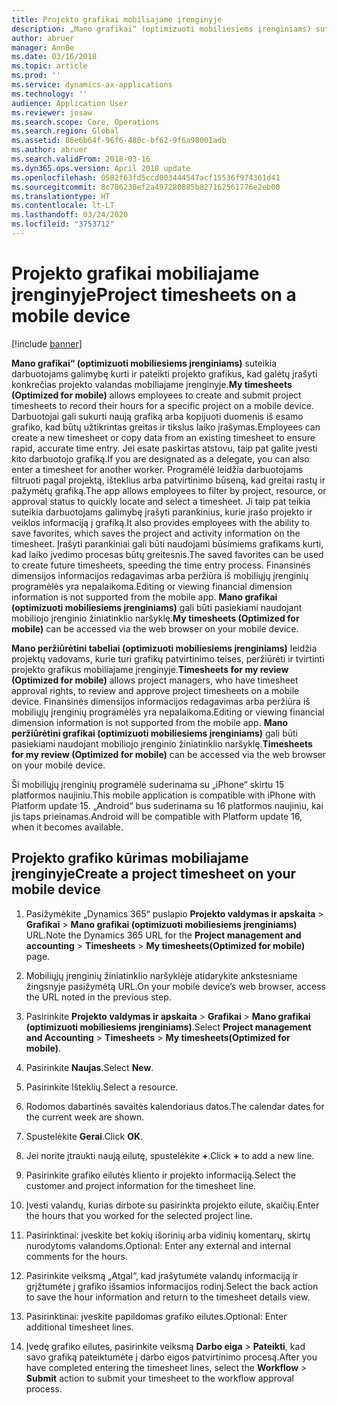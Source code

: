 ```yaml
---
title: Projekto grafikai mobiliajame įrenginyje
description: „Mano grafikai“ (optimizuoti mobiliesiems įrenginiams) suteikia darbuotojams galimybę kurti ir pateikti projekto grafikus, kad galėtų įrašyti konkrečias projekto valandas mobiliajame įrenginyje.
author: abruer
manager: AnnBe
ms.date: 03/16/2018
ms.topic: article
ms.prod: ''
ms.service: dynamics-ax-applications
ms.technology: ''
audience: Application User
ms.reviewer: josaw
ms.search.scope: Core, Operations
ms.search.region: Global
ms.assetid: 86e6b64f-96f6-480c-bf62-9f6a98001adb
ms.author: abruer
ms.search.validFrom: 2018-03-16
ms.dyn365.ops.version: April 2018 update
ms.openlocfilehash: 0582f63fd5ccd003444547acf15536f974361d41
ms.sourcegitcommit: 8c786230ef2a497280885b827162561776e2eb00
ms.translationtype: HT
ms.contentlocale: lt-LT
ms.lasthandoff: 03/24/2020
ms.locfileid: "3753712"
---
```

# <a name="project-timesheets-on-a-mobile-device"></a><span data-ttu-id="5430b-103">Projekto grafikai mobiliajame įrenginyje</span><span class="sxs-lookup"><span data-stu-id="5430b-103">Project timesheets on a mobile device</span></span>

[!include [banner](../includes/banner.md)]

<span data-ttu-id="5430b-104">**Mano grafikai“ (optimizuoti mobiliesiems įrenginiams)** suteikia darbuotojams galimybę kurti ir pateikti projekto grafikus, kad galėtų įrašyti konkrečias projekto valandas mobiliajame įrenginyje.</span><span class="sxs-lookup"><span data-stu-id="5430b-104">**My timesheets (Optimized for mobile)** allows employees to create and submit project timesheets to record their hours for a specific project on a mobile device.</span></span> <span data-ttu-id="5430b-105">Darbuotojai gali sukurti naują grafiką arba kopijuoti duomenis iš esamo grafiko, kad būtų užtikrintas greitas ir tikslus laiko įrašymas.</span><span class="sxs-lookup"><span data-stu-id="5430b-105">Employees can create a new timesheet or copy data from an existing timesheet to ensure rapid, accurate time entry.</span></span> <span data-ttu-id="5430b-106">Jei esate paskirtas atstovu, taip pat galite įvesti kito darbuotojo grafiką.</span><span class="sxs-lookup"><span data-stu-id="5430b-106">If you are designated as a delegate, you can also enter a timesheet for another worker.</span></span> <span data-ttu-id="5430b-107">Programėlė leidžia darbuotojams filtruoti pagal projektą, išteklius arba patvirtinimo būseną, kad greitai rastų ir pažymėtų grafiką.</span><span class="sxs-lookup"><span data-stu-id="5430b-107">The app allows employees to filter by project, resource, or approval status to quickly locate and select a timesheet.</span></span> <span data-ttu-id="5430b-108">Ji taip pat teikia suteikia darbuotojams galimybę įrašyti parankinius, kurie įrašo projekto ir veiklos informaciją į grafiką.</span><span class="sxs-lookup"><span data-stu-id="5430b-108">It also provides employees with the ability to save favorites, which saves the project and activity information on the timesheet.</span></span> <span data-ttu-id="5430b-109">Įrašyti parankiniai gali būti naudojami būsimiems grafikams kurti, kad laiko įvedimo procesas būtų greitesnis.</span><span class="sxs-lookup"><span data-stu-id="5430b-109">The saved favorites can be used to create future timesheets, speeding the time entry process.</span></span> <span data-ttu-id="5430b-110">Finansinės dimensijos informacijos redagavimas arba peržiūra iš mobiliųjų įrenginių programėlės yra nepalaikoma.</span><span class="sxs-lookup"><span data-stu-id="5430b-110">Editing or viewing financial dimension information is not supported from the mobile app.</span></span> <span data-ttu-id="5430b-111">**Mano grafikai (optimizuoti mobiliesiems įrenginiams)** gali būti pasiekiami naudojant mobiliojo įrenginio žiniatinklio naršyklę.</span><span class="sxs-lookup"><span data-stu-id="5430b-111">**My timesheets (Optimized for mobile)** can be accessed via the web browser on your mobile device.</span></span>

<span data-ttu-id="5430b-112">**Mano peržiūrėtini tabeliai (optimizuoti mobiliesiems įrenginiams)** leidžia projektų vadovams, kurie turi grafikų patvirtinimo teises, peržiūrėti ir tvirtinti projekto grafikus mobiliajame įrenginyje.</span><span class="sxs-lookup"><span data-stu-id="5430b-112">**Timesheets for my review (Optimized for mobile)** allows project managers, who have timesheet approval rights, to review and approve project timesheets on a mobile device.</span></span> <span data-ttu-id="5430b-113">Finansinės dimensijos informacijos redagavimas arba peržiūra iš mobiliųjų įrenginių programėlės yra nepalaikoma.</span><span class="sxs-lookup"><span data-stu-id="5430b-113">Editing or viewing financial dimension information is not supported from the mobile app.</span></span> <span data-ttu-id="5430b-114">**Mano peržiūrėtini grafikai (optimizuoti mobiliesiems įrenginiams)** gali būti pasiekiami naudojant mobiliojo įrenginio žiniatinklio naršyklę.</span><span class="sxs-lookup"><span data-stu-id="5430b-114">**Timesheets for my review (Optimized for mobile)** can be accessed via the web browser on your mobile device.</span></span>

<span data-ttu-id="5430b-115">Ši mobiliųjų įrenginių programėlė suderinama su „iPhone“ skirtu 15 platformos naujiniu.</span><span class="sxs-lookup"><span data-stu-id="5430b-115">This mobile application is compatible with iPhone with Platform update 15.</span></span>
<span data-ttu-id="5430b-116">„Android“ bus suderinama su 16 platformos naujiniu, kai jis taps prieinamas.</span><span class="sxs-lookup"><span data-stu-id="5430b-116">Android will be compatible with Platform update 16, when it becomes available.</span></span>

## <a name="create-a-project-timesheet-on-your-mobile-device"></a><span data-ttu-id="5430b-117">Projekto grafiko kūrimas mobiliajame įrenginyje</span><span class="sxs-lookup"><span data-stu-id="5430b-117">Create a project timesheet on your mobile device</span></span>

1.  <span data-ttu-id="5430b-118">Pasižymėkite „Dynamics 365“ puslapio **Projekto valdymas ir apskaita** \> **Grafikai** \> **Mano grafikai (optimizuoti mobiliesiems įrenginiams)** URL.</span><span class="sxs-lookup"><span data-stu-id="5430b-118">Note the Dynamics 365 URL for the **Project management and accounting** \> **Timesheets** \> **My timesheets(Optimized for mobile)** page.</span></span>

2.  <span data-ttu-id="5430b-119">Mobiliųjų įrenginių žiniatinklio naršyklėje atidarykite ankstesniame žingsnyje pasižymėtą URL.</span><span class="sxs-lookup"><span data-stu-id="5430b-119">On your mobile device’s web browser, access the URL noted in the previous step.</span></span>
 
3.  <span data-ttu-id="5430b-120">Pasirinkite **Projekto valdymas ir apskaita** \> **Grafikai** \> **Mano grafikai (optimizuoti mobiliesiems įrenginiams)**.</span><span class="sxs-lookup"><span data-stu-id="5430b-120">Select **Project management and Accounting** \> **Timesheets** \> **My timesheets(Optimized for mobile)**.</span></span>

4.  <span data-ttu-id="5430b-121">Pasirinkite **Naujas**.</span><span class="sxs-lookup"><span data-stu-id="5430b-121">Select **New**.</span></span>

5.  <span data-ttu-id="5430b-122">Pasirinkite Išteklių.</span><span class="sxs-lookup"><span data-stu-id="5430b-122">Select a resource.</span></span>

6.  <span data-ttu-id="5430b-123">Rodomos dabartinės savaitės kalendoriaus datos.</span><span class="sxs-lookup"><span data-stu-id="5430b-123">The calendar dates for the current week are shown.</span></span>

7.  <span data-ttu-id="5430b-124">Spustelėkite **Gerai**.</span><span class="sxs-lookup"><span data-stu-id="5430b-124">Click **OK**.</span></span>

8.  <span data-ttu-id="5430b-125">Jei norite įtraukti naują eilutę, spustelėkite **+**.</span><span class="sxs-lookup"><span data-stu-id="5430b-125">Click **+** to add a new line.</span></span>

9.  <span data-ttu-id="5430b-126">Pasirinkite grafiko eilutės kliento ir projekto informaciją.</span><span class="sxs-lookup"><span data-stu-id="5430b-126">Select the customer and project information for the timesheet line.</span></span>

10. <span data-ttu-id="5430b-127">Įvesti valandų, kurias dirbote su pasirinkta projekto eilute, skaičių.</span><span class="sxs-lookup"><span data-stu-id="5430b-127">Enter the hours that you worked for the selected project line.</span></span>

11. <span data-ttu-id="5430b-128">Pasirinktinai: įveskite bet kokių išorinių arba vidinių komentarų, skirtų nurodytoms valandoms.</span><span class="sxs-lookup"><span data-stu-id="5430b-128">Optional: Enter any external and internal comments for the hours.</span></span>

12. <span data-ttu-id="5430b-129">Pasirinkite veiksmą „Atgal“, kad įrašytumėte valandų informaciją ir grįžtumėte į grafiko išsamios informacijos rodinį.</span><span class="sxs-lookup"><span data-stu-id="5430b-129">Select the back action to save the hour information and return to the timesheet details view.</span></span>

13. <span data-ttu-id="5430b-130">Pasirinktinai: įveskite papildomas grafiko eilutes.</span><span class="sxs-lookup"><span data-stu-id="5430b-130">Optional: Enter additional timesheet lines.</span></span>

14. <span data-ttu-id="5430b-131">Įvedę grafiko eilutes, pasirinkite veiksmą **Darbo eiga** \> **Pateikti**, kad savo grafiką pateiktumėte į darbo eigos patvirtinimo procesą.</span><span class="sxs-lookup"><span data-stu-id="5430b-131">After you have completed entering the timesheet lines, select the **Workflow** \> **Submit** action to submit your timesheet to the workflow approval process.</span></span>
